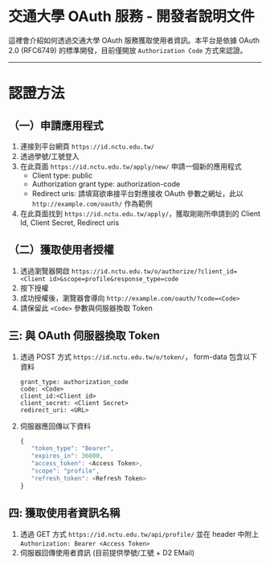 交通大學 OAuth 服務 - 開發者說明文件
====================

這裡會介紹如何透過交通大學 OAuth 服務獲取使用者資訊。本平台是依據 OAuth 2.0  (RFC6749) 的標準開發，目前僅開放 `Authorization Code` 方式來認證。

----------

認證方法
=========

（一）申請應用程式
--
1. 連接到平台網頁 `https://id.nctu.edu.tw/`
2. 透過學號/工號登入
3. 在此頁面 `https://id.nctu.edu.tw/apply/new/` 申請一個新的應用程式
   * Client type: public
   * Authorization grant type: authorization-code
   * Redirect uris: 請填寫欲串接平台對應接收 OAuth 參數之網址，此以 `http://example.com/oauth/` 作為範例
4. 在此頁面找到 `https://id.nctu.edu.tw/apply/`，獲取剛剛所申請到的 Client Id, Client Secret, Redirect uris

（二）獲取使用者授權
--

1. 透過瀏覽器開啟
`https://id.nctu.edu.tw/o/authorize/?client_id=<Client id>&scope=profile&response_type=code`
2. 按下授權
3. 成功授權後，瀏覽器會導向 `http://example.com/oauth/?code=<Code>`
4. 請保留此 `<Code>` 參數與伺服器換取 Token

三: 與 OAuth 伺服器換取 Token
--

1. 透過 POST 方式 `https://id.nctu.edu.tw/o/token/`， form-data 包含以下資料
   ```
   grant_type: authorization_code
   code: <Code>
   client_id:<Client id>
   client_secret: <Client Secret>
   redirect_uri: <URL> 
   ```

2. 伺服器應回傳以下資料
   ```javascript
   {
      "token_type": "Bearer",
      "expires_in": 36000,
      "access_token": <Access Token>,
      "scope": "profile",
      "refresh_token": <Refresh Token>
   }
   ```

四: 獲取使用者資訊名稱
--
1. 透過 GET 方式 `https://id.nctu.edu.tw/api/profile/`
並在 header 中附上 `Authorization: Bearer <Access Token>`
2. 伺服器回傳使用者資訊 (目前提供學號/工號 + D2 EMail)

